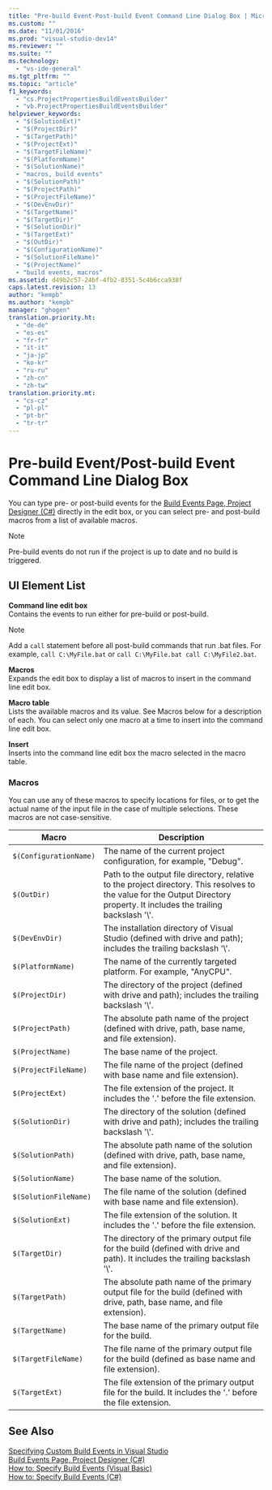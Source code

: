```yaml
---
title: "Pre-build Event-Post-build Event Command Line Dialog Box | Microsoft Docs"
ms.custom: ""
ms.date: "11/01/2016"
ms.prod: "visual-studio-dev14"
ms.reviewer: ""
ms.suite: ""
ms.technology: 
  - "vs-ide-general"
ms.tgt_pltfrm: ""
ms.topic: "article"
f1_keywords: 
  - "cs.ProjectPropertiesBuildEventsBuilder"
  - "vb.ProjectPropertiesBuildEventsBuilder"
helpviewer_keywords: 
  - "$(SolutionExt)"
  - "$(ProjectDir)"
  - "$(TargetPath)"
  - "$(ProjectExt)"
  - "$(TargetFileName)"
  - "$(PlatformName)"
  - "$(SolutionName)"
  - "macros, build events"
  - "$(SolutionPath)"
  - "$(ProjectPath)"
  - "$(ProjectFileName)"
  - "$(DevEnvDir)"
  - "$(TargetName)"
  - "$(TargetDir)"
  - "$(SolutionDir)"
  - "$(TargetExt)"
  - "$(OutDir)"
  - "$(ConfigurationName)"
  - "$(SolutionFileName)"
  - "$(ProjectName)"
  - "build events, macros"
ms.assetid: d49b2c57-24bf-4fb2-8351-5c4b6cca938f
caps.latest.revision: 13
author: "kempb"
ms.author: "kempb"
manager: "ghogen"
translation.priority.ht: 
  - "de-de"
  - "es-es"
  - "fr-fr"
  - "it-it"
  - "ja-jp"
  - "ko-kr"
  - "ru-ru"
  - "zh-cn"
  - "zh-tw"
translation.priority.mt: 
  - "cs-cz"
  - "pl-pl"
  - "pt-br"
  - "tr-tr"
---
```

# Pre-build Event/Post-build Event Command Line Dialog Box
You can type pre- or post-build events for the [Build Events Page, Project Designer (C#)](../../ide/reference/build-events-page-project-designer-csharp.md) directly in the edit box, or you can select pre- and post-build macros from a list of available macros.  
  
> [!NOTE]
>  Pre-build events do not run if the project is up to date and no build is triggered.  
  
## UI Element List  
 **Command line edit box**  
 Contains the events to run either for pre-build or post-build.  
  
> [!NOTE]
>  Add a `call` statement before all post-build commands that run .bat files. For example, `call C:\MyFile.bat` or `call C:\MyFile.bat call C:\MyFile2.bat`.  
  
 **Macros**  
 Expands the edit box to display a list of macros to insert in the command line edit box.  
  
 **Macro table**  
 Lists the available macros and its value. See Macros below for a description of each. You can select only one macro at a time to insert into the command line edit box.  
  
 **Insert**  
 Inserts into the command line edit box the macro selected in the macro table.  
  
### Macros  
 You can use any of these macros to specify locations for files, or to get the actual name of the input file in the case of multiple selections. These macros are not case-sensitive.  
  
|Macro|Description|  
|-----------|-----------------|  
|`$(ConfigurationName)`|The name of the current project configuration, for example, "Debug".|  
|`$(OutDir)`|Path to the output file directory, relative to the project directory. This resolves to the value for the Output Directory property. It includes the trailing backslash '\\'.|  
|`$(DevEnvDir)`|The installation directory of Visual Studio (defined with drive and path); includes the trailing backslash '\\'.|  
|`$(PlatformName)`|The name of the currently targeted platform. For example, "AnyCPU".|  
|`$(ProjectDir)`|The directory of the project (defined with drive and path); includes the trailing backslash '\\'.|  
|`$(ProjectPath)`|The absolute path name of the project (defined with drive, path, base name, and file extension).|  
|`$(ProjectName)`|The base name of the project.|  
|`$(ProjectFileName)`|The file name of the project (defined with base name and file extension).|  
|`$(ProjectExt)`|The file extension of the project. It includes the '.' before the file extension.|  
|`$(SolutionDir)`|The directory of the solution (defined with drive and path); includes the trailing backslash '\\'.|  
|`$(SolutionPath)`|The absolute path name of the solution (defined with drive, path, base name, and file extension).|  
|`$(SolutionName)`|The base name of the solution.|  
|`$(SolutionFileName)`|The file name of the solution (defined with base name and file extension).|  
|`$(SolutionExt)`|The file extension of the solution. It includes the '.' before the file extension.|  
|`$(TargetDir)`|The directory of the primary output file for the build (defined with drive and path). It includes the trailing backslash '\\'.|  
|`$(TargetPath)`|The absolute path name of the primary output file for the build (defined with drive, path, base name, and file extension).|  
|`$(TargetName)`|The base name of the primary output file for the build.|  
|`$(TargetFileName)`|The file name of the primary output file for the build (defined as base name and file extension).|  
|`$(TargetExt)`|The file extension of the primary output file for the build. It includes the '.' before the file extension.|  
  
## See Also  
 [Specifying Custom Build Events in Visual Studio](../../ide/specifying-custom-build-events-in-visual-studio.md)   
 [Build Events Page, Project Designer (C#)](../../ide/reference/build-events-page-project-designer-csharp.md)   
 [How to: Specify Build Events (Visual Basic)](../../ide/how-to-specify-build-events-visual-basic.md)   
 [How to: Specify Build Events (C#)](../../ide/how-to-specify-build-events-csharp.md)